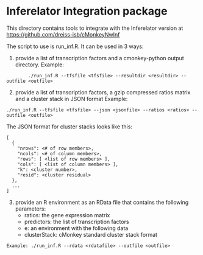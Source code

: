 # Inferelator Integration package

This directory contains tools to integrate with the Inferelator version at https://github.com/dreiss-isb/cMonkeyNwInf

The script to use is run_inf.R. It can be used in 3 ways:


  1. provide a list of transcription factors and a cmonkey-python
     output directory.
  Example:
```
        ./run_inf.R --tfsfile <tfsfile> --resultdir <resultdir> --outfile <outfile>
```

  2. provide a list of transcription factors, a gzip compressed ratios matrix and
     a cluster stack in JSON format
  Example:
```
./run_inf.R --tfsfile <tfsfile> --json <jsonfile> --ratios <ratios> --outfile <outfile>
```

  The JSON format for cluster stacks looks like this:

```
[
  {
    "nrows": <# of row members>,
    "ncols": <# of column members>,
    "rows": [ <list of row members> ],
    "cols": [ <list of column members> ],
    "k": <cluster number>,
    "resid": <cluster residual>
  },
  ...
]    
```

  3. provide an R environment as an RData file that contains the
     following parameters:
     * ratios: the gene expression matrix
     * predictors: the list of transcription factors
     * e: an environment with the following data
     * clusterStack: cMonkey standard cluster stack format
```
Example: ./run_inf.R --rdata <rdatafile> --outfile <outfile>
```

